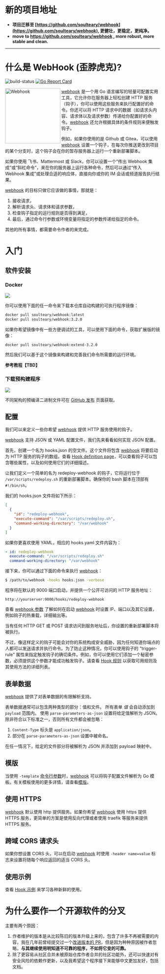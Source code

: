 # 新的项目地址

- **项目迁移至 [https://github.com/soulteary/webhook](https://github.com/soulteary/webhook), 更健壮，更稳定，更纯净。**
- **move to https://github.com/soulteary/webhook , more robust, more stable and clean.**

-----

# 什么是 WebHook (歪脖虎克)?

![build-status][badge] [![Go Report Card](https://goreportcard.com/badge/github.com/soulteary/webhook)](https://goreportcard.com/report/github.com/soulteary/webhook)

 <img src="./docs/logo/logo-600x600.jpg" alt="Webhook" align="left" width="180" />
 
 [webhook][w] 是一个用 Go 语言编写的轻量可配置实用工具，它允许你在服务器上轻松创建 HTTP 服务（钩子），你可以使用这些服务来执行配置好的命令。你还可以将 HTTP 请求中的数据（如请求头内容、请求体以及请求参数）传递给你配置好的命令。[webhook][w] 还允许根据具体的条件规则来便触发钩子。

例如，如果你使用的是 Github 或 Gitea，可以使用 [webhook][w] 设置一个钩子，在每次你推送更改到项目的某个分支时，这个钩子会在你的暂存服务器上运行一个重新部署脚本。

如果你使用 飞书、Mattermost 或 Slack，你可以设置一个“传出 Webhook 集成”或“斜杠命令”，来在你的服务器上运行各种命令，然后可以通过“传入 Webhook 集成”或处理合适的响应体，直接向你或你的 IM 会话或频道报告执行结果。

[webhook][w] 的目标只做它应该做的事情，那就是：

1.  接收请求，
2.  解析请求头、请求体和请求参数，
3.  检查钩子指定的运行规则是否得到满足，
4.  最后，通过命令行参数或环境变量将指定的参数传递给指定的命令。

其他的所有事情，都需要命令作者的来完成。

# 入门

## 软件安装

### Docker

![](.github/dockerhub.png)

你可以使用下面的任一命令来下载本仓库自动构建的可执行程序镜像：

```bash
docker pull soulteary/webhook:latest
docker pull soulteary/webhook:3.2.0
```

如果你希望镜像中有一些方便调试的工具，可以使用下面的命令，获取扩展版的镜像：

```bash
docker pull soulteary/webhook:extend-3.2.0
```

然后我们可以基于这个镜像来构建和完善我们命令所需要的运行环境。

**参考教程【TBD】**

### 下载预构建程序

[![](.github/release.png)](https://github.com/soulteary/webhook/releases)

不同架构的预编译二进制文件可在 [GitHub 发布](https://github.com/soulteary/webhook/releases) 页面获取。

## 配置

我们可以来定义一些你希望 [webhook][w] 提供 HTTP 服务使用的钩子。

[webhook][w] 支持 JSON 或 YAML 配置文件，我们先来看看如何实现 JSON 配置。

首先，创建一个名为 hooks.json 的空文件。这个文件将包含 [webhook][w] 将要启动为 HTTP 服务的钩子的数组。查看 [Hook definition page](docs/Hook-Definition.md)，可以查看钩子可以包含哪些属性，以及如何使用它们的详细描述。

让我们定义一个简单的名为 redeploy-webhook 的钩子，它将运行位于 `/var/scripts/redeploy.sh` 的重新部署脚本。确保你的 bash 脚本在顶部有 `#!/bin/sh`。

我们的 hooks.json 文件将如下所示：

```json
[
  {
    "id": "redeploy-webhook",
    "execute-command": "/var/scripts/redeploy.sh",
    "command-working-directory": "/var/webhook"
  }
]
```

如果你更喜欢使用 YAML，相应的 hooks.yaml 文件内容为：

```yaml
- id: redeploy-webhook
  execute-command: "/var/scripts/redeploy.sh"
  command-working-directory: "/var/webhook"
```

接下来，你可以通过下面的命令来执行 [webhook][w]：

```bash
$ /path/to/webhook -hooks hooks.json -verbose
```

程序将在默认的 9000 端口启动，并提供一个公开可访问的 HTTP 服务地址：

```http
http://yourserver:9000/hooks/redeploy-webhook
```

查看 [webhook 参数](docs/Webhook-Parameters.md) 了解如何在启动 [webhook][w] 时设置 IP、端口以及其它设置，例如钩子的热重载，详细输出等。

当有任何 HTTP GET 或 POST 请求访问到服务地址后，你设置的重新部署脚本将被执行。

不过，像这样定义的钩子可能会对你的系统构成安全威胁，因为任何知道你端点的人都可以发送请求并执行命令。为了防止这种情况，你可以使用钩子的 "trigger-rule" 属性来指定触发钩子的确切条件。例如，你可以使用它们添加一个秘密参数，必须提供这个参数才能成功触发钩子。请查看 [Hook 规则](docs/Hook-Rules.md) 以获取可用规则及其使用方法的详细列表。

## 表单数据

[webhook][w] 提供了对表单数据的有限解析支持。

表单数据通常可以包含两种类型的部分：值和文件。
所有表单 _值_ 会自动添加到 `payload` 范围内。
使用 `parse-parameters-as-json` 设置将给定值解析为 JSON。
除非符合以下标准之一，否则所有文件都会被忽略：

1.  `Content-Type` 标头是 `application/json`。
2.  部分在 `parse-parameters-as-json` 设置中被命名。

在任一情况下，给定的文件部分将被解析为 JSON 并添加到 payload 映射中。

## 模版

当使用 `-template` [命令行参数](docs/Webhook-Parameters.md)时，[webhook][w] 可以将钩子配置文件解析为 Go 模板。有关模板使用的更多详情，请查看[模版](docs/Templates.md)。

## 使用 HTTPS

[webhook][w] 默认使用 http 提供服务。如果你希望 [webhook][w] 使用 https 提供 HTTPS 服务，更简单的方案是使用反向代理或者使用 traefik 等服务来提供 HTTPS 服务。

## 跨域 CORS 请求头

如果你想设置 CORS 头，可以在启动 [webhook][w] 时使用 `-header name=value` 标志来设置将随每个响应返回的适当 CORS 头。

## 使用示例

查看 [Hook 示例](docs/Hook-Examples.md) 来学习各种新鲜的使用。

# 为什么要作一个开源软件的分叉

主要有两个原因：

1. 作者维护的版本是从比较陈旧的版本升级上来的，包含了许多不再被需要的内容，我在几年前曾经提交过一个[改进版本的 PR](https://github.com/soulteary/webhook/pull/570)，但是因为种种原因被作者忽略，**与其继续使用明知道不可靠的程序，不如将它变的可靠。**
2. 除了更容易从社区合并未被原始仓库作者合并的社区功能外，还可以快速对有安全风险的依赖作更新，以及我希望这个程序接下来能够中文更加友好，包括文档。

[w]: https://github.com/soulteary/webhook
[badge]: https://github.com/soulteary/webhook/workflows/build/badge.svg
